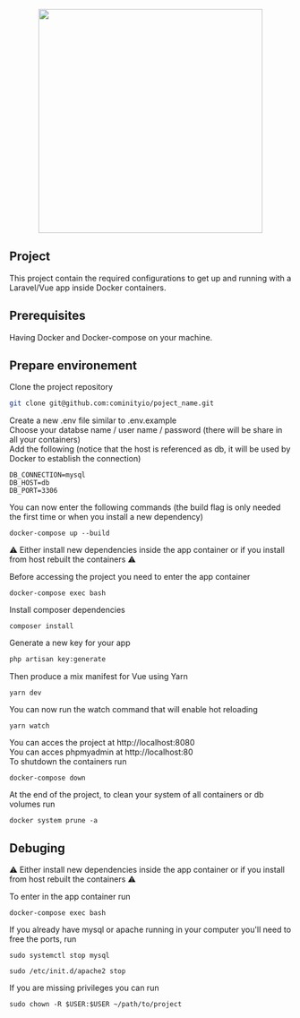 <p align="center"><img src="https://res.cloudinary.com/dtfbvvkyp/image/upload/v1566331377/laravel-logolockup-cmyk-red.svg" width="400"></p>


## Project

This project contain the required configurations to get up and running with a Laravel/Vue app inside Docker containers.

## Prerequisites

Having Docker and Docker-compose on your machine.

## Prepare environement

Clone the project repository
```sh
git clone git@github.com:cominityio/poject_name.git
```
Create a new .env file similar to .env.example  
Choose your databse name / user name / password (there will be share in all your containers)  
Add the following (notice that the host is referenced as db, it will be used by Docker to establish the connection)
```
DB_CONNECTION=mysql
DB_HOST=db
DB_PORT=3306
```
You can now enter the following commands (the build flag is only needed the first time or when you install a new dependency)
```
docker-compose up --build
```

:warning: Either install new dependencies inside the app container or if you install from host rebuilt the containers :warning:  

Before accessing the project you need to enter the app container
```
docker-compose exec bash
```
Install composer dependencies
```
composer install
```
Generate a new key for your app
```sh
php artisan key:generate
```
Then produce a mix manifest for Vue using Yarn
```
yarn dev
```
You can now run the watch command that will enable hot reloading
```
yarn watch
```
You can acces the project at http://localhost:8080  
You can acces phpmyadmin at http://localhost:80  
To shutdown the containers run
```
docker-compose down
```
At the end of the project, to clean your system of all containers or db volumes run
```
docker system prune -a
```

## Debuging

:warning: Either install new dependencies inside the app container or if you install from host rebuilt the containers :warning:  

To enter in the app container run
```
docker-compose exec bash
```
If you already have mysql or apache running in your computer you'll need to free the ports, run
```
sudo systemctl stop mysql
```
```
sudo /etc/init.d/apache2 stop
```
If you are missing privileges you can run
```
sudo chown -R $USER:$USER ~/path/to/project
```
